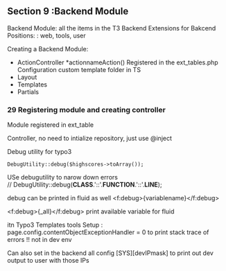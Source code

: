 ## Section 9 :Backend Module

Backend Module: all the items in the T3 Backend
Extensions for Bakcend
Positions: : web, tools, user

Creating a Backend Module:
* ActionController
 *actionnameAction()
 Registered in the ext_tables.php
 Configuration custom template folder in TS
 * Layout
 * Templates
 * Partials
 
 ### 29 Registering module and creating controller
 
 Module registered in ext_table

Controller,
no need to intialize repository, just use @inject

Debug utility for typo3

    DebugUtility::debug($highscores->toArray()); 
  
 USe debugutility to narow down errors   
//   DebugUtility::debug(__CLASS__.'::'.__FUNCTION__.'::'.__LINE__);

debug can be printed in fluid as well
<f:debug>{variablename}</f:debug>

<f:debug>{_all}</f:debug> print available variable for fluid

itn Typo3 Templates tools
Setup :
page.config.contentObjectExceptionHandler = 0
to print stack trace of errors !! not in dev env

Can also set in the backend
all config
[SYS][devIPmask] to print out dev output to user with those IPs